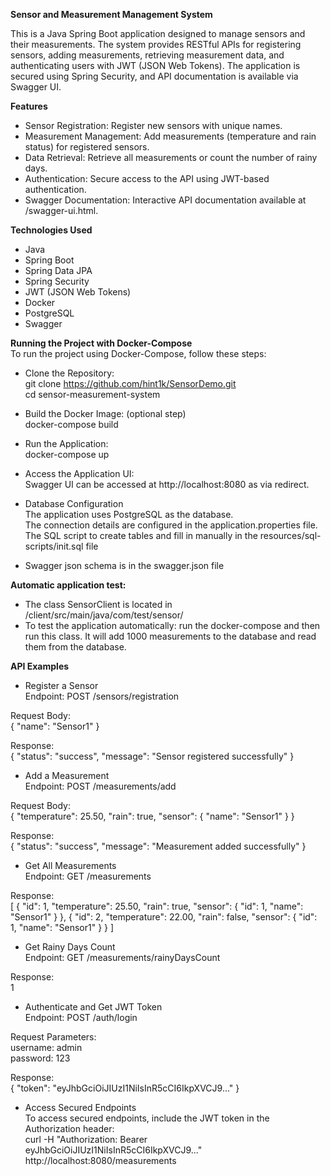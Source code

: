 **Sensor and Measurement Management System** <br>

This is a Java Spring Boot application designed to manage sensors and their measurements. The system provides RESTful APIs for registering sensors, adding measurements, retrieving measurement data, and authenticating users with JWT (JSON Web Tokens). The application is secured using Spring Security, and API documentation is available via Swagger UI.

**Features**<br>
- Sensor Registration: Register new sensors with unique names.
- Measurement Management: Add measurements (temperature and rain status) for registered sensors.
- Data Retrieval: Retrieve all measurements or count the number of rainy days.
- Authentication: Secure access to the API using JWT-based authentication.
- Swagger Documentation: Interactive API documentation available at /swagger-ui.html.

**Technologies Used**<br>
- Java
- Spring Boot
- Spring Data JPA
- Spring Security
- JWT (JSON Web Tokens)
- Docker
- PostgreSQL
- Swagger

**Running the Project with Docker-Compose**<br>
To run the project using Docker-Compose, follow these steps:
- Clone the Repository:<br>
git clone https://github.com/hint1k/SensorDemo.git <br>
cd sensor-measurement-system

- Build the Docker Image: (optional step) <br>
docker-compose build

- Run the Application:<br>
docker-compose up

- Access the Application UI: <br>
Swagger UI can be accessed at http://localhost:8080 as via redirect.<br>

- Database Configuration<br>
The application uses PostgreSQL as the database.<br> 
The connection details are configured in the application.properties file. <br>
The SQL script to create tables and fill in manually in the resources/sql-scripts/init.sql file <br> 

- Swagger json schema is in the swagger.json file<br>
 
**Automatic application test:**
- The class SensorClient is located in /client/src/main/java/com/test/sensor/ <br>
- To test the application automatically: run the docker-compose and then run this class. It will add 1000 measurements to the database and read them from the database.<br>

**API Examples**<br>
- Register a Sensor <br>
  Endpoint: POST /sensors/registration

Request Body:<br>
{ "name": "Sensor1" }

Response:<br>
{ "status": "success", "message": "Sensor registered successfully" }

- Add a Measurement <br>
  Endpoint: POST /measurements/add

Request Body:<br>
{ "temperature": 25.50, "rain": true, "sensor": { "name": "Sensor1" } }

Response:<br>
{ "status": "success", "message": "Measurement added successfully" }

- Get All Measurements <br>
  Endpoint: GET /measurements

Response:<br>
[ { "id": 1, "temperature": 25.50, "rain": true, "sensor": { "id": 1, "name": "Sensor1" } },
{ "id": 2, "temperature": 22.00, "rain": false, "sensor": { "id": 1, "name": "Sensor1" } } ]

- Get Rainy Days Count <br>
  Endpoint: GET /measurements/rainyDaysCount

Response:<br>
1

- Authenticate and Get JWT Token<br>
  Endpoint: POST /auth/login

Request Parameters:<br>
username: admin<br>
password: 123<br>

Response:<br>
{ "token": "eyJhbGciOiJIUzI1NiIsInR5cCI6IkpXVCJ9..." }

- Access Secured Endpoints<br>
  To access secured endpoints, include the JWT token in the Authorization header:<br>
  curl -H "Authorization: Bearer eyJhbGciOiJIUzI1NiIsInR5cCI6IkpXVCJ9..." http://localhost:8080/measurements<br>